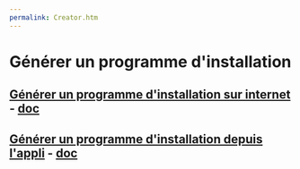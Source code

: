 ```yaml
---
permalink: Creator.htm
---
```

# Générer un programme d'installation
## [Générer un programme d'installation sur internet](Creator.html) - [doc](doc/index.html)
## [Générer un programme d'installation depuis l'appli](App/index.html) - [doc](App/doc.html)